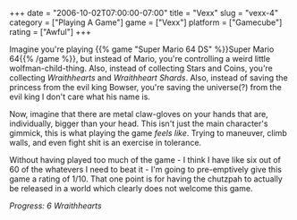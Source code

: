 +++
date = "2006-10-02T07:00:00-07:00"
title = "Vexx"
slug = "vexx-4"
category = ["Playing A Game"]
game = ["Vexx"]
platform = ["Gamecube"]
rating = ["Awful"]
+++

Imagine you're playing {{% game "Super Mario 64 DS" %}}Super Mario 64{{% /game %}}, but instead of Mario, you're controlling a weird little wolfman-child-thing. Also, instead of collecting Stars and Coins, you're collecting <i>Wraithhearts</i> and <i>Wraithheart Shards</i>. Also, instead of saving the princess from the evil king Bowser, you're saving the universe(?) from the evil king I don't care what his name is.

Now, imagine that there are metal claw-gloves on your hands that are, individually, bigger than your head. This isn't just the main character's gimmick, this is what playing the game <i>feels like</i>. Trying to maneuver, climb walls, and even fight shit is an exercise in tolerance.

Without having played too much of the game - I think I have like six out of 60 of the whatevers I need to beat it - I'm going to pre-emptively give this game a rating of 1/10. That one point is for having the chutzpah to actually be released in a world which clearly does not welcome this game.

<i>Progress: 6 Wraithhearts</i>